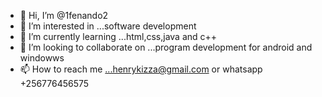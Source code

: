 - 👋 Hi, I’m @1fenando2
- 👀 I’m interested in ...software development
- 🌱 I’m currently learning ...html,css,java and c++
- 💞️ I’m looking to collaborate on ...program development for android and windowws
- 📫 How to reach me ...henrykizza@gmail.com or whatsapp +256776456575

<!---
1fenando2/1fenando2 is a ✨ special ✨ repository because its `README.md` (this file) appears on your GitHub profile.
You can click the Preview link to take a look at your changes.
--->

